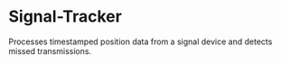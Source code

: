 # Signal-Tracker
Processes timestamped position data from a signal device and detects missed transmissions.
